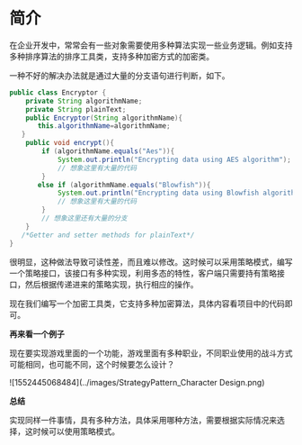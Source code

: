 # 简介

在企业开发中，常常会有一些对象需要使用多种算法实现一些业务逻辑。例如支持多种排序算法的排序工具类，支持多种加密方式的加密类。

一种不好的解决办法就是通过大量的分支语句进行判断，如下。

```java
public class Encryptor {
    private String algorithmName;
    private String plainText;
    public Encryptor(String algorithmName){
       this.algorithmName=algorithmName;
   }
    public void encrypt(){
        if (algorithmName.equals("Aes")){
            System.out.println("Encrypting data using AES algorithm");
            // 想象这里有大量的代码
        }
       else if (algorithmName.equals("Blowfish")){
            System.out.println("Encrypting data using Blowfish algorithm");
            // 想象这里有大量的代码
        }
        // 想象这里还有大量的分支
    }
   /*Getter and setter methods for plainText*/  
}
```

很明显，这种做法导致可读性差，而且难以修改。这时候可以采用策略模式，编写一个策略接口，该接口有多种实现，利用多态的特性，客户端只需要持有策略接口，然后根据传递进来的策略实现，执行相应的操作。

现在我们编写一个加密工具类，它支持多种加密算法，具体内容看项目中的代码即可。

**再来看一个例子**

现在要实现游戏里面的一个功能，游戏里面有多种职业，不同职业使用的战斗方式可能相同，也可能不同，这个时候要怎么设计？

![1552445068484](../images/StrategyPattern_Character Design.png)

**总结**

实现同样一件事情，具有多种方法，具体采用哪种方法，需要根据实际情况来选择，这时候可以使用策略模式。